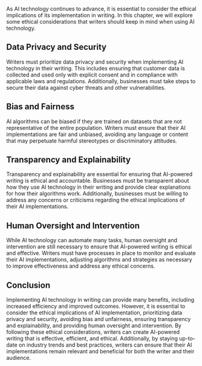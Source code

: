 
As AI technology continues to advance, it is essential to consider the ethical implications of its implementation in writing. In this chapter, we will explore some ethical considerations that writers should keep in mind when using AI technology.

Data Privacy and Security
-------------------------

Writers must prioritize data privacy and security when implementing AI technology in their writing. This includes ensuring that customer data is collected and used only with explicit consent and in compliance with applicable laws and regulations. Additionally, businesses must take steps to secure their data against cyber threats and other vulnerabilities.

Bias and Fairness
-----------------

AI algorithms can be biased if they are trained on datasets that are not representative of the entire population. Writers must ensure that their AI implementations are fair and unbiased, avoiding any language or content that may perpetuate harmful stereotypes or discriminatory attitudes.

Transparency and Explainability
-------------------------------

Transparency and explainability are essential for ensuring that AI-powered writing is ethical and accountable. Businesses must be transparent about how they use AI technology in their writing and provide clear explanations for how their algorithms work. Additionally, businesses must be willing to address any concerns or criticisms regarding the ethical implications of their AI implementations.

Human Oversight and Intervention
--------------------------------

While AI technology can automate many tasks, human oversight and intervention are still necessary to ensure that AI-powered writing is ethical and effective. Writers must have processes in place to monitor and evaluate their AI implementations, adjusting algorithms and strategies as necessary to improve effectiveness and address any ethical concerns.

Conclusion
----------

Implementing AI technology in writing can provide many benefits, including increased efficiency and improved outcomes. However, it is essential to consider the ethical implications of AI implementation, prioritizing data privacy and security, avoiding bias and unfairness, ensuring transparency and explainability, and providing human oversight and intervention. By following these ethical considerations, writers can create AI-powered writing that is effective, efficient, and ethical. Additionally, by staying up-to-date on industry trends and best practices, writers can ensure that their AI implementations remain relevant and beneficial for both the writer and their audience.
